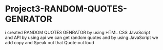 # Project3-RANDOM-QUOTES-GENRATOR

i created RANDOM QUOTES GENRATOR by using HTML CSS JavaScript and API 
by using api we can get random quotes 
and by using JavaScript we add copy and Speak out that Quote out loud 
